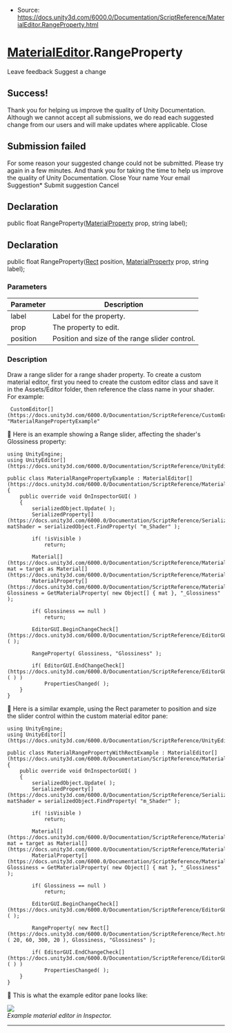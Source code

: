 * Source: https://docs.unity3d.com/6000.0/Documentation/ScriptReference/MaterialEditor.RangeProperty.html

#  [MaterialEditor](https://docs.unity3d.com/6000.0/Documentation/ScriptReference/MaterialEditor.html).RangeProperty
Leave feedback
Suggest a change
## Success!
Thank you for helping us improve the quality of Unity Documentation. Although we cannot accept all submissions, we do read each suggested change from our users and will make updates where applicable.
Close
## Submission failed
For some reason your suggested change could not be submitted. Please <a>try again</a> in a few minutes. And thank you for taking the time to help us improve the quality of Unity Documentation.
Close
Your name Your email Suggestion* Submit suggestion
Cancel
## Declaration
public float RangeProperty([MaterialProperty](https://docs.unity3d.com/6000.0/Documentation/ScriptReference/MaterialProperty.html) prop, string label); 
## Declaration
public float RangeProperty([Rect](https://docs.unity3d.com/6000.0/Documentation/ScriptReference/Rect.html) position, [MaterialProperty](https://docs.unity3d.com/6000.0/Documentation/ScriptReference/MaterialProperty.html) prop, string label); 
### Parameters
Parameter | Description  
---|---  
label | Label for the property.  
prop | The property to edit.  
position | Position and size of the range slider control.  
### Description
Draw a range slider for a range shader property.
To create a custom material editor, first you need to create the custom editor class and save it in the Assets/Editor folder, then reference the class name in your shader. For example:
```
 CustomEditor[](https://docs.unity3d.com/6000.0/Documentation/ScriptReference/CustomEditor.html) "MaterialRangePropertyExample"

```

Here is an example showing a Range slider, affecting the shader's Glossiness property:
```
using UnityEngine;
using UnityEditor[](https://docs.unity3d.com/6000.0/Documentation/ScriptReference/UnityEditor.html);  
  
public class MaterialRangePropertyExample : MaterialEditor[](https://docs.unity3d.com/6000.0/Documentation/ScriptReference/MaterialEditor.html)
{
    public override void OnInspectorGUI( )
    {
        serializedObject.Update( );
        SerializedProperty[](https://docs.unity3d.com/6000.0/Documentation/ScriptReference/SerializedProperty.html) matShader = serializedObject.FindProperty( "m_Shader" );  
  
        if( !isVisible )
            return;  
  
        Material[](https://docs.unity3d.com/6000.0/Documentation/ScriptReference/Material.html) mat = target as Material[](https://docs.unity3d.com/6000.0/Documentation/ScriptReference/Material.html);
        MaterialProperty[](https://docs.unity3d.com/6000.0/Documentation/ScriptReference/MaterialProperty.html) Glossiness = GetMaterialProperty( new Object[] { mat }, "_Glossiness" );  
  
        if( Glossiness == null )
            return;  
  
        EditorGUI.BeginChangeCheck[](https://docs.unity3d.com/6000.0/Documentation/ScriptReference/EditorGUI.BeginChangeCheck.html)( );  
  
        RangeProperty( Glossiness, "Glossiness" );  
  
        if( EditorGUI.EndChangeCheck[](https://docs.unity3d.com/6000.0/Documentation/ScriptReference/EditorGUI.EndChangeCheck.html)( ) )
            PropertiesChanged( );
    }
}
```

Here is a similar example, using the Rect parameter to position and size the slider control within the custom material editor pane:
```
using UnityEngine;
using UnityEditor[](https://docs.unity3d.com/6000.0/Documentation/ScriptReference/UnityEditor.html);  
  
public class MaterialRangePropertyWithRectExample : MaterialEditor[](https://docs.unity3d.com/6000.0/Documentation/ScriptReference/MaterialEditor.html)
{
    public override void OnInspectorGUI( )
    {
        serializedObject.Update( );
        SerializedProperty[](https://docs.unity3d.com/6000.0/Documentation/ScriptReference/SerializedProperty.html) matShader = serializedObject.FindProperty( "m_Shader" );  
  
        if( !isVisible )
            return;  
  
        Material[](https://docs.unity3d.com/6000.0/Documentation/ScriptReference/Material.html) mat = target as Material[](https://docs.unity3d.com/6000.0/Documentation/ScriptReference/Material.html);
        MaterialProperty[](https://docs.unity3d.com/6000.0/Documentation/ScriptReference/MaterialProperty.html) Glossiness = GetMaterialProperty( new Object[] { mat }, "_Glossiness" );  
  
        if( Glossiness == null )
            return;  
  
        EditorGUI.BeginChangeCheck[](https://docs.unity3d.com/6000.0/Documentation/ScriptReference/EditorGUI.BeginChangeCheck.html)( );  
  
        RangeProperty( new Rect[](https://docs.unity3d.com/6000.0/Documentation/ScriptReference/Rect.html)( 20, 60, 300, 20 ), Glossiness, "Glossiness" );  
  
        if( EditorGUI.EndChangeCheck[](https://docs.unity3d.com/6000.0/Documentation/ScriptReference/EditorGUI.EndChangeCheck.html)( ) )
            PropertiesChanged( );
    }
}
```

This is what the example editor pane looks like:  
  
![](https://docs.unity3d.com/6000.0/Documentation/StaticFiles/ScriptRefImages/MaterialEditorRangeProperty.png)  
_Example material editor in Inspector._
* * *

